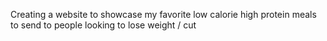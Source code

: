 Creating a website to showcase my favorite low calorie high protein meals to send to people looking to lose weight / cut